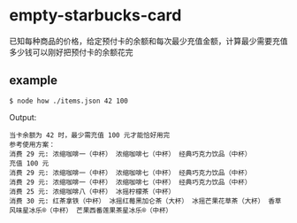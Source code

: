 # empty-starbucks-card
已知每种商品的价格，给定预付卡的余额和每次最少充值金额，计算最少需要充值多少钱可以刚好把预付卡的余额花完

## example

    $ node how ./items.json 42 100

Output:

    当卡余额为 42 时，最少需充值 100 元才能恰好用完
    参考使用方案：
    消费 29 元: 浓缩咖啡一（中杯） 浓缩咖啡七（中杯） 经典巧克力饮品（中杯）
    充值 100 元
    消费 29 元: 浓缩咖啡一（中杯） 浓缩咖啡七（中杯） 经典巧克力饮品（中杯）
    消费 29 元: 浓缩咖啡一（中杯） 浓缩咖啡七（中杯） 经典巧克力饮品（中杯）
    消费 25 元: 浓缩咖啡八（中杯） 冰摇柠檬茶（中杯）
    消费 30 元: 红茶拿铁（中杯） 冰摇红莓黑加仑茶（大杯） 冰摇芒果花草茶（大杯） 香草风味星冰乐®（中杯） 芒果西番莲果茶星冰乐®（中杯）
